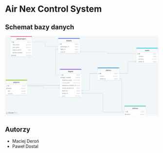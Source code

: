 # Air Nex Control System

## Schemat bazy danych
![Schemat bazy danych](img/airnexcontrolsystem-database.png)

## Autorzy
- Maciej Deroń
- Paweł Dostal
